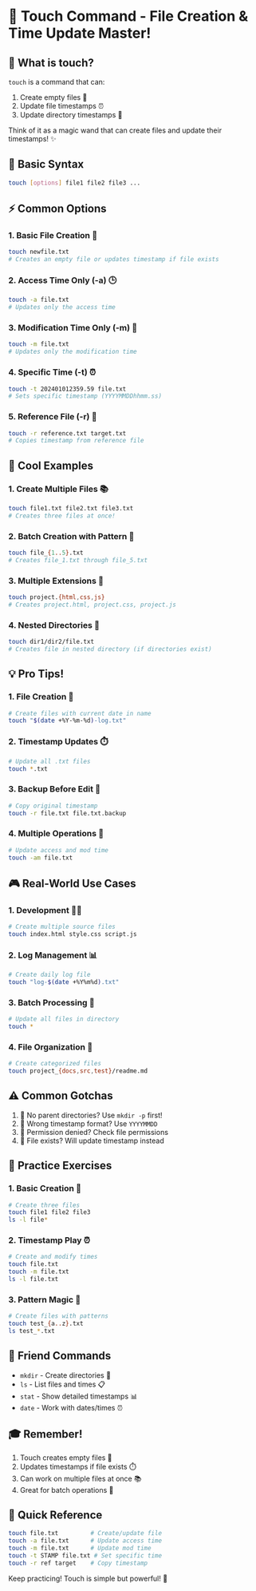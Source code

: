 # 📝 Touch Command - File Creation & Time Update Master! 

## 🤔 What is touch?
`touch` is a command that can:
1. Create empty files 📄
2. Update file timestamps ⏰
3. Update directory timestamps 📁

Think of it as a magic wand that can create files and update their timestamps! ✨

## 🎯 Basic Syntax
```bash
touch [options] file1 file2 file3 ...
```

## ⚡ Common Options

### 1. Basic File Creation 📄
```bash
touch newfile.txt
# Creates an empty file or updates timestamp if file exists
```

### 2. Access Time Only (-a) 🕒
```bash
touch -a file.txt
# Updates only the access time
```

### 3. Modification Time Only (-m) 📅
```bash
touch -m file.txt
# Updates only the modification time
```

### 4. Specific Time (-t) ⏰
```bash
touch -t 202401012359.59 file.txt
# Sets specific timestamp (YYYYMMDDhhmm.ss)
```

### 5. Reference File (-r) 🔄
```bash
touch -r reference.txt target.txt
# Copies timestamp from reference file
```

## 🚀 Cool Examples

### 1. Create Multiple Files 📚
```bash
touch file1.txt file2.txt file3.txt
# Creates three files at once!
```

### 2. Batch Creation with Pattern 🎨
```bash
touch file_{1..5}.txt
# Creates file_1.txt through file_5.txt
```

### 3. Multiple Extensions 🌈
```bash
touch project.{html,css,js}
# Creates project.html, project.css, project.js
```

### 4. Nested Directories 📂
```bash
touch dir1/dir2/file.txt
# Creates file in nested directory (if directories exist)
```

## 💡 Pro Tips!

### 1. File Creation 📝
```bash
# Create files with current date in name
touch "$(date +%Y-%m-%d)-log.txt"
```

### 2. Timestamp Updates ⏱️
```bash
# Update all .txt files
touch *.txt
```

### 3. Backup Before Edit 💾
```bash
# Copy original timestamp
touch -r file.txt file.txt.backup
```

### 4. Multiple Operations 🔄
```bash
# Update access and mod time
touch -am file.txt
```

## 🎮 Real-World Use Cases

### 1. Development 👩‍💻
```bash
# Create multiple source files
touch index.html style.css script.js
```

### 2. Log Management 📊
```bash
# Create daily log file
touch "log-$(date +%Y%m%d).txt"
```

### 3. Batch Processing 🔄
```bash
# Update all files in directory
touch *
```

### 4. File Organization 📁
```bash
# Create categorized files
touch project_{docs,src,test}/readme.md
```

## ⚠️ Common Gotchas
1. 🔴 No parent directories? Use `mkdir -p` first!
2. 🔴 Wrong timestamp format? Use `YYYYMMDD`
3. 🔴 Permission denied? Check file permissions
4. 🔴 File exists? Will update timestamp instead

## 🎯 Practice Exercises

### 1. Basic Creation 📝
```bash
# Create three files
touch file1 file2 file3
ls -l file*
```

### 2. Timestamp Play ⏰
```bash
# Create and modify times
touch file.txt
touch -m file.txt
ls -l file.txt
```

### 3. Pattern Magic 🎨
```bash
# Create files with patterns
touch test_{a..z}.txt
ls test_*.txt
```

## 🤝 Friend Commands
- `mkdir` - Create directories 📁
- `ls` - List files and times 📋
- `stat` - Show detailed timestamps 📊
- `date` - Work with dates/times ⏰

## 🎓 Remember!
1. Touch creates empty files 📄
2. Updates timestamps if file exists ⏱️
3. Can work on multiple files at once 📚
4. Great for batch operations 🔄

## 🌟 Quick Reference
```bash
touch file.txt         # Create/update file
touch -a file.txt      # Update access time
touch -m file.txt      # Update mod time
touch -t STAMP file.txt # Set specific time
touch -r ref target    # Copy timestamp
```

Keep practicing! Touch is simple but powerful! 💪 